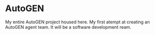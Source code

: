 # AutoGEN
My entire AutoGEN project housed here. My first atempt at creating an AutoGEN agent team. It will be a software development ream.

